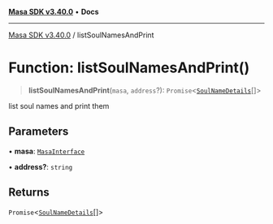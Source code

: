 [**Masa SDK v3.40.0**](../README.md) • **Docs**

***

[Masa SDK v3.40.0](../globals.md) / listSoulNamesAndPrint

# Function: listSoulNamesAndPrint()

> **listSoulNamesAndPrint**(`masa`, `address`?): `Promise`\<[`SoulNameDetails`](../interfaces/SoulNameDetails.md)[]\>

list soul names and print them

## Parameters

• **masa**: [`MasaInterface`](../interfaces/MasaInterface.md)

• **address?**: `string`

## Returns

`Promise`\<[`SoulNameDetails`](../interfaces/SoulNameDetails.md)[]\>

